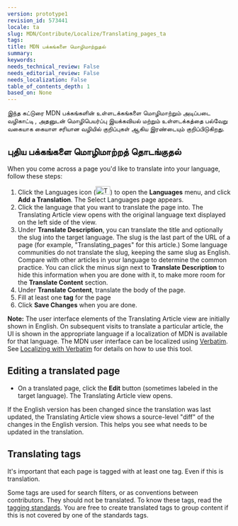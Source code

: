 ```yaml
---
version: prototype1
revision_id: 573441
locale: ta
slug: MDN/Contribute/Localize/Translating_pages_ta
tags: 
title: MDN பக்கங்களை மொழிமாற்றுதல்
summary: 
keywords: 
needs_technical_review: False
needs_editorial_review: False
needs_localization: False
table_of_contents_depth: 1
based_on: None
---
```

<p>இந்த கட்டுரை MDN பக்கங்களின் உள்ளடக்கங்களை மொழிமாற்றும் அடிப்படை வழிகாட்டி , அதனுடன் <span class="short_text" id="result_box" lang="ta"><span class="hps">மொழிபெயர்ப்பு</span> <span class="hps">இயக்கவியல்</span></span> மற்றும் <span id="result_box" lang="ta"><span class="hps">உள்ளடக்கத்தை</span> <span class="hps">பல்வேறு வகையாக</span> <span class="hps">கையாள</span> <span class="hps">சரியான வழியில்</span> <span class="hps">குறிப்புகள் ஆகிய இரண்டையும் குறிப்பிடுகிறது</span></span>.</p>
<h2 id="Starting_a_new_page_translation">புதிய பக்கங்களை மொழிமாற்றத் தொடங்குதல்</h2>
<p>When you come across a page you'd like to translate into your language, follow these steps:</p>
<ol>
 <li>Click the Languages icon (<img alt="The icon that opens the Languages menu" src="https://mdn.mozillademos.org/files/6759/languages_icon.png" style="width: 33px; height: 19px;" />) to open the <strong>Languages</strong> menu, and click <strong>Add a Translation</strong>. The Select Languages page appears.</li>
 <li>Click the language that you want to translate the page into. The Translating Article view opens with the original language text displayed on the left side of the view.</li>
 <li>Under <strong>Translate Description</strong>, you can translate the title and optionally the slug into the target language. The slug is the last part of the URL of a page (for example, "Translating_pages" for this article.) Some language communities do not translate the slug, keeping the same slug as English. Compare with other articles in your language to determine the common practice. You can click the minus sign next to <strong>Translate Description</strong> to hide this information when you are done with it, to make more room for the <strong>Translate Content</strong> section.</li>
 <li>Under <strong>Translate Content</strong>, translate the body of the page.</li>
 <li>Fill at least one <strong>tag</strong> for the page</li>
 <li>Click <strong>Save Changes</strong> when you are done.</li>
</ol>
<div class="note">
 <strong>Note:</strong> The user interface elements of the Translating Article view are initially shown in English. On subsequent visits to translate a particular article, the UI is shown in the appropriate language if a localization of MDN is available for that language. The MDN user interface can be localized using <a href="https://localize.mozilla.org/projects/mdn/" title="https://localize.mozilla.org/projects/mdn/">Verbatim</a>. See <a href="/en-US/docs/Mozilla/Localization/Localizing_with_Verbatim" title="/en-US/docs/Mozilla/Localization/Localizing_with_Verbatim">Localizing with Verbatim</a> for details on how to use this tool.</div>
<h2 id="Editing_a_translated_page">Editing a translated page</h2>
<ul>
 <li>On a translated page, click the <strong>Edit</strong> button (sometimes labeled in the target language). The Translating Article view opens.</li>
</ul>
<p>If the English version has been changed since the translation was last updated, the Translating Article view shows a source-level "diff" of the changes in the English version. This helps you see what needs to be updated in the translation.</p>
<h2 id="Translating_tags">Translating tags</h2>
<p>It's important that each page is tagged with at least one tag. Even if this is translation.</p>
<p>Some tags are used for search filters, or as conventions between contributors. They should not be translated. To know these tags, read the <a href="/en-US/docs/Project:MDN/Contributing/Tagging_standards">tagging standards</a>. You are free to create translated tags to group content if this is not covered by one of the standards tags.</p>

